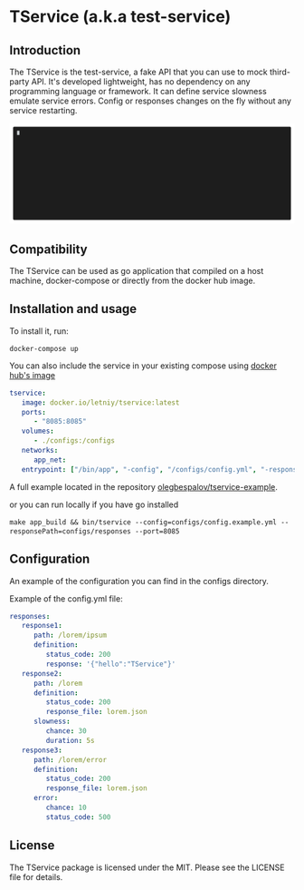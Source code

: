 # TService (a.k.a test-service)

Introduction
------------

The TService is the test-service, a fake API that you can use to mock third-party API. It's developed lightweight, has no dependency on any programming language or framework.  It can define service slowness emulate service errors. Config or responses changes on the fly without any service restarting.

<p align="center"><img src="/assets/usage.gif?raw=true"/></p>

Compatibility
-------------

The TService can be used as go application that compiled on a host machine, docker-compose or directly from the docker hub image.

Installation and usage
-------------

To install it, run:

    docker-compose up

You can also include the service in your existing compose using [docker hub's image](https://hub.docker.com/repository/docker/letniy/tservice)

```yml
tservice:
   image: docker.io/letniy/tservice:latest
   ports:
      - "8085:8085"
   volumes:
      - ./configs:/configs
   networks:
      app_net:
   entrypoint: ["/bin/app", "-config", "/configs/config.yml", "-responsePath", "/configs/responses", "-port", "8085"]
```

A full example located in the repository [olegbespalov/tservice-example](https://github.com/olegbespalov/tservice-example).

or you can run locally if you have go installed

    make app_build && bin/tservice --config=configs/config.example.yml --responsePath=configs/responses --port=8085

Configuration
-------------

An example of the configuration you can find in the configs directory.

Example of the config.yml file:

```yaml
responses:
   response1:
      path: /lorem/ipsum
      definition:
         status_code: 200
         response: '{"hello":"TService"}'
   response2:
      path: /lorem
      definition:
         status_code: 200
         response_file: lorem.json
      slowness:
         chance: 30
         duration: 5s
   response3:
      path: /lorem/error
      definition:
         status_code: 200
         response_file: lorem.json
      error:
         chance: 10
         status_code: 500
```      

License
-------

The TService package is licensed under the MIT. Please see the LICENSE file for details.